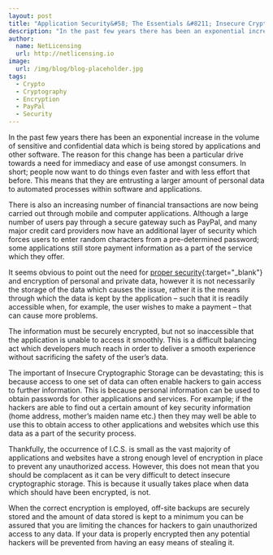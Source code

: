 ```yaml
---
layout: post
title: "Application Security&#58; The Essentials &#8211; Insecure Cryptographic Storage"
description: "In the past few years there has been an exponential increase in the volume of sensitive and confidential data which is being stored by applications and other software"
author:
  name: NetLicensing
  url: http://netlicensing.io
image:
  url: /img/blog/blog-placeholder.jpg
tags:
  - Crypto
  - Cryptography
  - Encryption
  - PayPal
  - Security
---
```


In the past few years there has been an exponential increase in the volume of sensitive and confidential data which is being stored by applications and other software. The reason for this change has been a particular drive towards a need for immediacy and ease of use amongst consumers. In short; people now want to do things even faster and with less effort that before. This means that they are entrusting a larger amount of personal data to automated processes within software and applications.

There is also an increasing number of financial transactions are now being carried out through mobile and computer applications. Although a large number of users pay through a secure gateway such as PayPal, and many major credit card providers now have an additional layer of security which forces users to enter random characters from a pre-determined password; some applications still store payment information as a part of the service which they offer.

It seems obvious to point out the need for [proper security](https://www.google.com/search?q=site%3Anetlicensing.io%20Application%20Security%20Essentials "Application Security Essentials"){:target="_blank"} and encryption of personal and private data, however it is not necessarily the storage of the data which causes the issue, rather it is the means through which the data is kept by the application – such that it is readily accessible when, for example, the user wishes to make a payment – that can cause more problems.

The information must be securely encrypted, but not so inaccessible that the application is unable to access it smoothly. This is a difficult balancing act which developers much reach in order to deliver a smooth experience without sacrificing the safety of the user’s data.

The important of Insecure Cryptographic Storage can be devastating; this is because access to one set of data can often enable hackers to gain access to further information. This is because personal information can be used to obtain passwords for other applications and services. For example; if the hackers are able to find out a certain amount of key security information (home address, mother’s maiden name etc.) then they may well be able to use this to obtain access to other applications and websites which use this data as a part of the security process.

Thankfully, the occurrence of I.C.S. is small as the vast majority of applications and websites have a strong enough level of encryption in place to prevent any unauthorized access. However, this does not mean that you should be complacent as it can be very difficult to detect insecure cryptographic storage. This is because it usually takes place when data which should have been encrypted, is not.

When the correct encryption is employed, off-site backups are securely stored and the amount of data stored is kept to a minimum you can be assured that you are limiting the chances for hackers to gain unauthorized access to any data. If your data is properly encrypted then any potential hackers will be prevented from having an easy means of stealing it.
